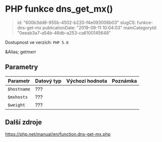 PHP funkce dns_get_mx()
=======================

> id: "600b3dd6-955b-4502-b220-f4e093006b03"
> slugCS: funkce-dns-get-mx
> publicationDate: "2019-09-11 10:04:03"
> mainCategoryId: "0eeab3a7-a54b-46db-a253-ca6100145648"

Dostupnost ve verzích: `PHP 5.0`

&Alias; <function>getmxrr</function>


Parametry
--------------

| Parametr | Datový typ | Výchozí hodnota | Poznámka |
|-----|-----|-----|-----|
| `$hostname` | ??? |  |  |
| `$mxhosts` | ??? |  |  |
| `$weight` | ??? |  |  |


Další zdroje
------------

https://php.net/manual/en/function.dns-get-mx.php
